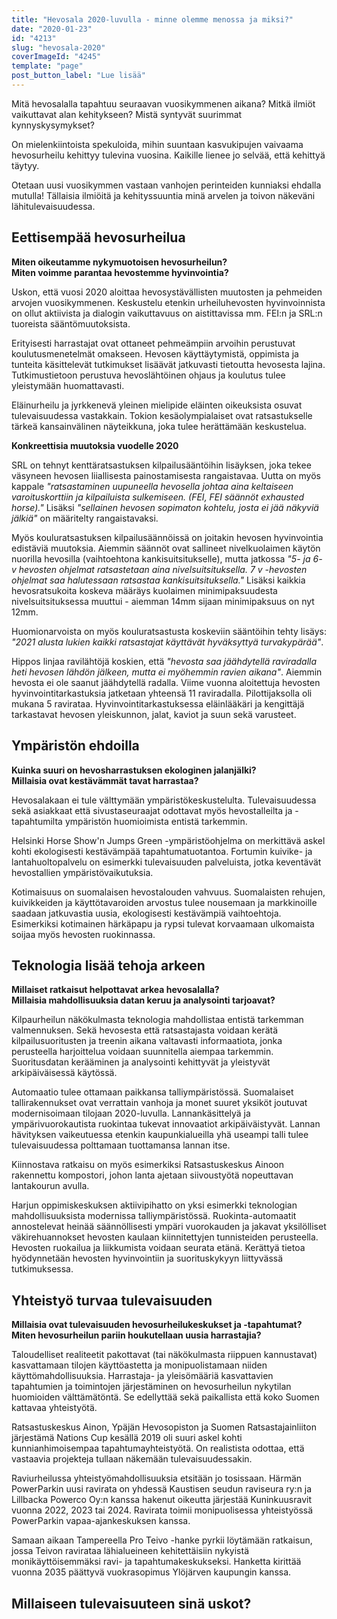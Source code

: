 ```yaml
---
title: "Hevosala 2020-luvulla - minne olemme menossa ja miksi?"
date: "2020-01-23"
id: "4213"
slug: "hevosala-2020"
coverImageId: "4245"
template: "page"
post_button_label: "Lue lisää"
---
```


Mitä hevosalalla tapahtuu seuraavan vuosikymmenen aikana? Mitkä ilmiöt vaikuttavat alan kehitykseen? Mistä syntyvät suurimmat kynnyskysymykset?

On mielenkiintoista spekuloida, mihin suuntaan kasvukipujen vaivaama hevosurheilu kehittyy tulevina vuosina. Kaikille lienee jo selvää, että kehittyä täytyy.

Otetaan uusi vuosikymmen vastaan vanhojen perinteiden kunniaksi ehdalla mutulla! Tällaisia ilmiöitä ja kehityssuuntia minä arvelen ja toivon näkeväni lähitulevaisuudessa.

## Eettisempää hevosurheilua

**Miten oikeutamme nykymuotoisen hevosurheilun?  
Miten voimme parantaa hevostemme hyvinvointia?**

Uskon, että vuosi 2020 aloittaa hevosystävällisten muutosten ja pehmeiden arvojen vuosikymmenen. Keskustelu etenkin urheiluhevosten hyvinvoinnista on ollut aktiivista ja dialogin vaikuttavuus on aistittavissa mm. FEI:n ja SRL:n tuoreista sääntömuutoksista.

Erityisesti harrastajat ovat ottaneet pehmeämpiin arvoihin perustuvat koulutusmenetelmät omakseen. Hevosen käyttäytymistä, oppimista ja tunteita käsittelevät tutkimukset lisäävät jatkuvasti tietoutta hevosesta lajina. Tutkimustietoon perustuva hevoslähtöinen ohjaus ja koulutus tulee yleistymään huomattavasti.

Eläinurheilu ja jyrkkenevä yleinen mielipide eläinten oikeuksista osuvat tulevaisuudessa vastakkain. Tokion kesäolympialaiset ovat ratsastukselle tärkeä kansainvälinen näyteikkuna, joka tulee herättämään keskustelua.

**Konkreettisia muutoksia vuodelle 2020**

SRL on tehnyt kenttäratsastuksen kilpailusääntöihin lisäyksen, joka tekee väsyneen hevosen liiallisesta painostamisesta rangaistavaa. Uutta on myös kappale _"ratsastaminen uupuneella hevosella johtaa aina keltaiseen varoituskorttiin ja kilpailuista sulkemiseen. (FEI, FEI säännöt exhausted horse)."_ Lisäksi _"sellainen hevosen sopimaton kohtelu, josta ei jää näkyviä jälkiä"_ on määritelty rangaistavaksi.

Myös kouluratsastuksen kilpailusäännöissä on joitakin hevosen hyvinvointia edistäviä muutoksia. Aiemmin säännöt ovat sallineet nivelkuolaimen käytön nuorilla hevosilla (vaihtoehtona kankisuitsitukselle), mutta jatkossa _"5- ja 6- v hevosten ohjelmat ratsastetaan aina nivelsuitsituksella. 7 v -hevosten ohjelmat saa halutessaan ratsastaa kankisuitsituksella."_ Lisäksi kaikkia hevosratsukoita koskeva määräys kuolaimen minimipaksuudesta nivelsuitsituksessa muuttui - aiemman 14mm sijaan minimipaksuus on nyt 12mm.

Huomionarvoista on myös kouluratsastusta koskeviin sääntöihin tehty lisäys: _"2021 alusta lukien kaikki ratsastajat käyttävät hyväksyttyä turvakypärää"_.

Hippos linjaa ravilähtöjä koskien, että _"hevosta saa jäähdytellä raviradalla heti hevosen lähdön jälkeen, mutta ei myöhemmin ravien aikana"_. Aiemmin hevosta ei ole saanut jäähdytellä radalla. Viime vuonna aloitettuja hevosten hyvinvointitarkastuksia jatketaan yhteensä 11 raviradalla. Pilottijaksolla oli mukana 5 ravirataa. Hyvinvointitarkastuksessa eläinlääkäri ja kengittäjä tarkastavat hevosen yleiskunnon, jalat, kaviot ja suun sekä varusteet.

## Ympäristön ehdoilla

**Kuinka suuri on hevosharrastuksen ekologinen jalanjälki?  
Millaisia ovat kestävämmät tavat harrastaa?**

Hevosalakaan ei tule välttymään ympäristökeskustelulta. Tulevaisuudessa sekä asiakkaat että sivustaseuraajat odottavat myös hevostalleilta ja -tapahtumilta ympäristön huomioimista entistä tarkemmin.

Helsinki Horse Show'n Jumps Green -ympäristöohjelma on merkittävä askel kohti ekologisesti kestävämpää tapahtumatuotantoa. Fortumin kuivike- ja lantahuoltopalvelu on esimerkki tulevaisuuden palveluista, jotka keventävät hevostallien ympäristövaikutuksia.

Kotimaisuus on suomalaisen hevostalouden vahvuus. Suomalaisten rehujen, kuivikkeiden ja käyttötavaroiden arvostus tulee nousemaan ja markkinoille saadaan jatkuvastia uusia, ekologisesti kestävämpiä vaihtoehtoja. Esimerkiksi kotimainen härkäpapu ja rypsi tulevat korvaamaan ulkomaista soijaa myös hevosten ruokinnassa.

## Teknologia lisää tehoja arkeen

**Millaiset ratkaisut helpottavat arkea hevosalalla?**  
**Millaisia mahdollisuuksia datan keruu ja analysointi tarjoavat?**

Kilpaurheilun näkökulmasta teknologia mahdollistaa entistä tarkemman valmennuksen. Sekä hevosesta että ratsastajasta voidaan kerätä kilpailusuoritusten ja treenin aikana valtavasti informaatiota, jonka perusteella harjoittelua voidaan suunnitella aiempaa tarkemmin. Suoritusdatan kerääminen ja analysointi kehittyvät ja yleistyvät arkipäiväisessä käytössä.

Automaatio tulee ottamaan paikkansa talliympäristössä. Suomalaiset tallirakennukset ovat verrattain vanhoja ja monet suuret yksiköt joutuvat modernisoimaan tilojaan 2020-luvulla. Lannankäsittelyä ja ympärivuorokautista ruokintaa tukevat innovaatiot arkipäiväistyvät. Lannan hävityksen vaikeutuessa etenkin kaupunkialueilla yhä useampi talli tulee tulevaisuudessa polttamaan tuottamansa lannan itse.

Kiinnostava ratkaisu on myös esimerkiksi Ratsastuskeskus Ainoon rakennettu kompostori, johon lanta ajetaan siivoustyötä nopeuttavan lantakourun avulla.

Harjun oppimiskeskuksen aktiivipihatto on yksi esimerkki teknologian mahdollisuuksista modernissa talliympäristössä. Ruokinta-automaatit annostelevat heinää säännöllisesti ympäri vuorokauden ja jakavat yksilölliset väkirehuannokset hevosten kaulaan kiinnitettyjen tunnisteiden perusteella. Hevosten ruokailua ja liikkumista voidaan seurata etänä. Kerättyä tietoa hyödynnetään hevosten hyvinvointiin ja suorituskykyyn liittyvässä tutkimuksessa.

## Yhteistyö turvaa tulevaisuuden

**Millaisia ovat tulevaisuuden hevosurheilukeskukset ja -tapahtumat?**  
**Miten hevosurheilun pariin houkutellaan uusia harrastajia?**

Taloudelliset realiteetit pakottavat (tai näkökulmasta riippuen kannustavat) kasvattamaan tilojen käyttöastetta ja monipuolistamaan niiden käyttömahdollisuuksia. Harrastaja- ja yleisömääriä kasvattavien tapahtumien ja toimintojen järjestäminen on hevosurheilun nykytilan huomioiden välttämätöntä. Se edellyttää sekä paikallista että koko Suomen kattavaa yhteistyötä.

Ratsastuskeskus Ainon, Ypäjän Hevosopiston ja Suomen Ratsastajainliiton järjestämä Nations Cup kesällä 2019 oli suuri askel kohti kunnianhimoisempaa tapahtumayhteistyötä. On realistista odottaa, että vastaavia projekteja tullaan näkemään tulevaisuudessakin.

Raviurheilussa yhteistyömahdollisuuksia etsitään jo tosissaan. Härmän PowerParkin uusi ravirata on yhdessä Kaustisen seudun raviseura ry:n ja Lillbacka Powerco Oy:n kanssa hakenut oikeutta järjestää Kuninkuusravit vuonna 2022, 2023 tai 2024. Ravirata toimii monipuolisessa yhteistyössä PowerParkin vapaa-ajankeskuksen kanssa.

Samaan aikaan Tampereella Pro Teivo -hanke pyrkii löytämään ratkaisun, jossa Teivon ravirataa lähialueineen kehitettäisiin nykyistä monikäyttöisemmäksi ravi- ja tapahtumakeskukseksi. Hanketta kirittää vuonna 2035 päättyvä vuokrasopimus Ylöjärven kaupungin kanssa.

## Millaiseen tulevaisuuteen sinä uskot?

